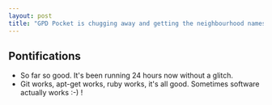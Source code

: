 ```yaml
---
layout: post
title: "GPD Pocket is chugging away and getting the neighbourhood names of instagram Vancouver 2015 photos, all 1 million of them"
---
```


## Pontifications

* So far so good. It's been running 24 hours now without a glitch.
* Git works, apt-get works, ruby works, it's all good. Sometimes software actually works :-) !